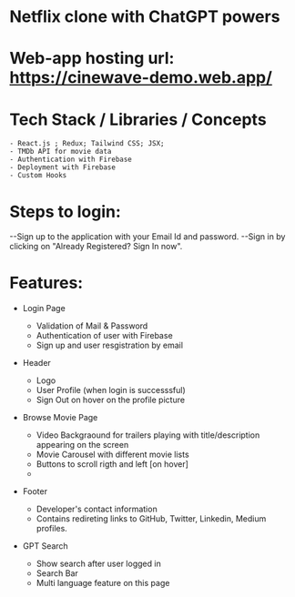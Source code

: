 # Netflix clone with ChatGPT powers

# Web-app hosting url: https://cinewave-demo.web.app/

# Tech Stack / Libraries / Concepts
    - React.js ; Redux; Tailwind CSS; JSX; 
    - TMDb API for movie data
    - Authentication with Firebase
    - Deployment with Firebase
    - Custom Hooks

# Steps to login:
--Sign up to the application with your Email Id and password.
--Sign in by clicking on "Already Registered? Sign In now".

# Features:

- Login Page
    - Validation of Mail & Password
    - Authentication of user with Firebase
    - Sign up and user resgistration by email

- Header
    - Logo
    - User Profile (when login is successsful)
    - Sign Out on hover on the profile picture

- Browse Movie Page
    - Video Backgraound for trailers playing with title/description appearing on the screen
    - Movie Carousel with different movie lists
    - Buttons to scroll rigth and left [on hover]
    -

- Footer   
    - Developer's contact information
    - Contains redireting links to GitHub, Twitter, Linkedin, Medium profiles.

- GPT Search 
    - Show search after user logged in
    - Search Bar
    - Multi language feature on this page




